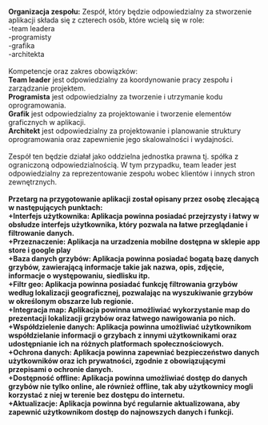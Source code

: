 <b>Organizacja zespołu:</b> 
Zespół, który będzie odpowiedzialny za stworzenie aplikacji składa się z czterech osób, które wcielą się w role: <br>
-team leadera <br>
-programisty<br>
-grafika<br>
-architekta 
<br><br>
Kompetencje oraz zakres obowiązków:
<br>
<b>Team leader</b> jest odpowiedzialny za koordynowanie pracy zespołu i zarządzanie projektem. <br>
<b>Programista</b> jest odpowiedzialny za tworzenie i utrzymanie kodu oprogramowania. <br>
<b>Grafik</b> jest odpowiedzialny za projektowanie i tworzenie elementów graficznych w aplikacji. <br>
<b>Architekt</b> jest odpowiedzialny za projektowanie i planowanie struktury oprogramowania oraz zapewnienie jego skalowalności i wydajności.<br>
<br>
Zespół ten będzie działał jako oddzielna jednostka prawna tj. spółka z ograniczoną odpowiedzialnością. W tym przypadku, team leader jest odpowiedzialny za reprezentowanie zespołu wobec klientów i innych stron zewnętrznych.
<br>
<br>
<b>Przetarg na przygotowanie aplikacji został opisany przez osobę zlecającą w następujących punktach:<b>
<br>
+Interfejs użytkownika: Aplikacja powinna posiadać przejrzysty i łatwy w obsłudze interfejs użytkownika, który pozwala na łatwe przeglądanie i filtrowanie danych.<br>
+Przeznaczenie: Aplikacja na urzadzenia mobilne dostępna w sklepie app store i google play<br>
+Baza danych grzybów: Aplikacja powinna posiadać bogatą bazę danych grzybów, zawierającą informacje takie jak nazwa, opis, zdjęcie, informacje o występowaniu, siedlisku itp.<br>
+Filtr geo: Aplikacja powinna posiadać funkcję filtrowania grzybów według lokalizacji geograficznej, pozwalając na wyszukiwanie grzybów w określonym obszarze lub regionie.<br>
+Integracja map: Aplikacja powinna umożliwiać wykorzystanie map do prezentacji lokalizacji grzybów oraz łatwego nawigowania po nich.<br>
+Współdzielenie danych: Aplikacja powinna umożliwiać użytkownikom współdzielanie informacji o grzybach z innymi użytkownikami oraz udostępnianie ich na różnych platformach społecznościowych.<br>
+Ochrona danych: Aplikacja powinna zapewniać bezpieczeństwo danych użytkowników oraz ich prywatności, zgodnie z obowiązującymi przepisami o ochronie danych.<br>
+Dostępność offline: Aplikacja powinna umożliwiać dostęp do danych grzybów nie tylko online, ale również offline, tak aby użytkownicy mogli korzystać z niej w terenie bez dostępu do internetu.<br>
+Aktualizacje: Aplikacja powinna być regularnie aktualizowana, aby zapewnić użytkownikom dostęp do najnowszych danych i funkcji.<br>

